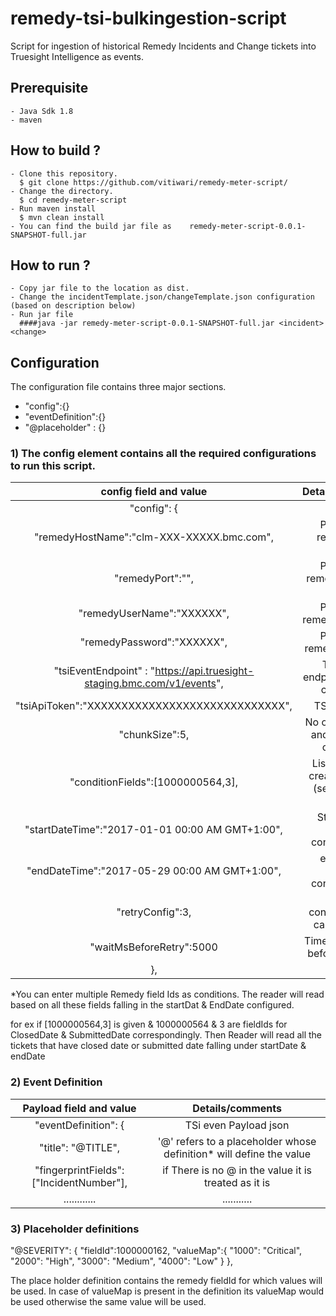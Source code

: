 # remedy-tsi-bulkingestion-script
Script for ingestion of historical Remedy Incidents and Change tickets into Truesight Intelligence as events.

## Prerequisite 
	- Java Sdk 1.8
	- maven
	
## How to build ? 
	- Clone this repository.
	  $ git clone https://github.com/vitiwari/remedy-meter-script/
	- Change the directory.
	  $ cd remedy-meter-script
	- Run maven install
	  $ mvn clean install
	- You can find the build jar file as 	remedy-meter-script-0.0.1-SNAPSHOT-full.jar  

## How to run ?
	- Copy jar file to the location as dist.
	- Change the incidentTemplate.json/changeTemplate.json configuration (based on description below)
	- Run jar file
	  ####java -jar remedy-meter-script-0.0.1-SNAPSHOT-full.jar <incident> <change>
## Configuration
   The configuration file contains three major sections.
   - "config":{}
   - "eventDefinition":{}
   - "@placeholder" : {}

### 1) The config element contains all the required configurations to run this script.

|config field and value 								| Details/comments						|
|:------------------------------------------------------:|:------------------------------------:|
|"config": {									     	|                                       |
|		"remedyHostName":"clm-XXX-XXXXX.bmc.com",      | Provide the remedy Host name          |
|  		"remedyPort":"",                                | Provide the remedy port (Not required)|
|  		"remedyUserName":"XXXXXX",                    | Provide the remedy UserName           |
|   	"remedyPassword":"XXXXXX",                    | Provide the remedy Password           |
|   	"tsiEventEndpoint" : "https://api.truesight-staging.bmc.com/v1/events",| TSI events endpoint based on credentials |
|  		"tsiApiToken":"XXXXXXXXXXXXXXXXXXXXXXXXXXXXX",| TSI API Token                         |
|  		"chunkSize":5,                                | No of tickets read and ingested in one chunk |
|  		"conditionFields":[1000000564,3],             | List of fields to create condition (see below for details)*|
| 		"startDateTime":"2017-01-01 00:00 AM GMT+1:00",| Start Date of Remedy conditionFields   |
| 		"endDateTime":"2017-05-29 00:00 AM GMT+1:00",| end date of remedy conditionFields 		|
|  		"retryConfig":3,                            | Retry configuration, in case of failure   |
| 		"waitMsBeforeRetry":5000                    | Time in ms to wait before next retry		|
|	},                                              |    end									|

*You can enter multiple Remedy field Ids as conditions. The reader will read based on all these fields falling in the startDat & EndDate configured.

for ex if [1000000564,3] is given & 1000000564 & 3  are fieldIds for ClosedDate & SubmittedDate correspondingly. Then Reader will read all the tickets that have closed date or submitted date falling under startDate & endDate 

### 2) Event Definition

| Payload field and value 					    	| Details/comments						|
|:-------------------------------------------------:|:------------------------------------:|
|"eventDefinition": {							      		| TSi even Payload json                     |
|		"title": "@TITLE",						    | '@' refers to a placeholder whose definition* will define the value |
|		"fingerprintFields": ["IncidentNumber"],	|	if There is no @ in the value it is treated as it is|
|				............                        | 					...........				|

### 3) Placeholder definitions

"@SEVERITY": {
		"fieldId":1000000162,
		"valueMap":{
			"1000": "Critical",
			"2000": "High",
			"3000": "Medium",
			"4000": "Low"
		}
	},
	
The place holder definition contains the remedy fieldId for which values will be used.
In case of valueMap is present in the definition its valueMap would be used otherwise the same value will be used.
